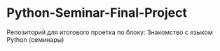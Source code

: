 # Python-Seminar-Final-Project
Репозиторий для итогового проетка по блоку: Знакомство с языком Python (семинары)

